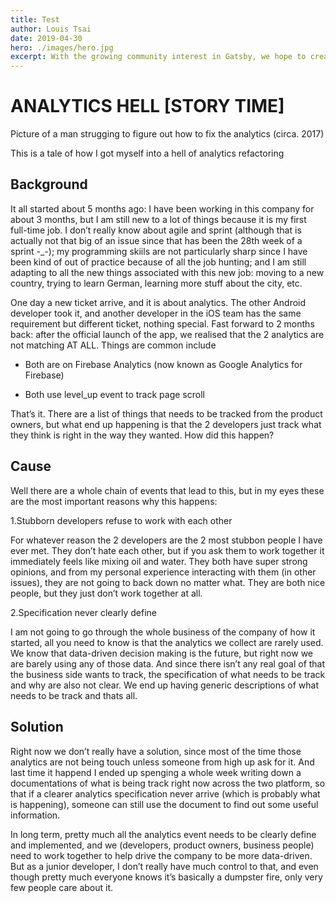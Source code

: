 ```yaml
---
title: Test
author: Louis Tsai
date: 2019-04-30
hero: ./images/hero.jpg
excerpt: With the growing community interest in Gatsby, we hope to create more resources that make it easier for anyone to grasp the power of this incredible tool.
---
```

# ANALYTICS HELL [STORY TIME]

Picture of a man strugging to figure out how to fix the analytics (circa. 2017)

This is a tale of how I got myself into a hell of analytics refactoring

## Background

It all started about 5 months ago: I have been working in this company for about 3 months, but I am still new to a lot of things because it is my first full-time job. I don’t really know about agile and sprint (although that is actually not that big of an issue since that has been the 28th week of a sprint -_-); my programming skiils are not particularly sharp since I have been kind of out of practice because of all the job hunting; and I am still adapting to all the new things associated with this new job: moving to a new country, trying to learn German, learning more stuff about the city, etc.

One day a new ticket arrive, and it is about analytics. The other Android developer took it, and another developer in the iOS team has the same requirement but different ticket, nothing special. Fast forward to 2 months back: after the official launch of the app, we realised that the 2 analytics are not matching AT ALL. Things are common include

* Both are on Firebase Analytics (now known as Google Analytics for Firebase)

* Both use level_up event to track page scroll

That’s it. There are a list of things that needs to be tracked from the product owners, but what end up happening is that the 2 developers just track what they think is right in the way they wanted. How did this happen?

## Cause

Well there are a whole chain of events that lead to this, but in my eyes these are the most important reasons why this happens:

1.Stubborn developers refuse to work with each other

For whatever reason the 2 developers are the 2 most stubbon people I have ever met. They don’t hate each other, but if you ask them to work together it immediately feels like mixing oil and water. They both have super strong opinions, and from my personal experience interacting with them (in other issues), they are not going to back down no matter what. They are both nice people, but they just don’t work together at all.

2.Specification never clearly define

I am not going to go through the whole business of the company of how it started, all you need to know is that the analytics we collect are rarely used. We know that data-driven decision making is the future, but right now we are barely using any of those data. And since there isn’t any real goal of that the business side wants to track, the specification of what needs to be track and why are also not clear. We end up having generic descriptions of what needs to be track and thats all.

## Solution

Right now we don’t really have a solution, since most of the time those analytics are not being touch unless someone from high up ask for it. And last time it happend I ended up spenging a whole week writing down a documentations of what is being track right now across the two platform, so that if a clearer analytics specification never arrive (which is probably what is happening), someone can still use the document to find out some useful information.

In long term, pretty much all the analytics event needs to be clearly define and implemented, and we (developers, product owners, business people) need to work together to help drive the company to be more data-driven. But as a junior developer, I don’t really have much control to that, and even though pretty much everyone knows it’s basically a dumpster fire, only very few people care about it.
